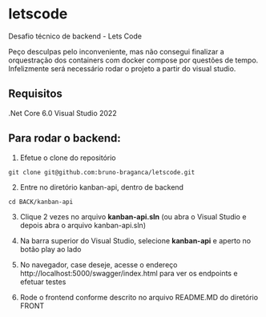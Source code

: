 # letscode
Desafio técnico de backend - Lets Code


Peço desculpas pelo inconveniente, mas não consegui finalizar a orquestração dos containers com docker compose por questões de tempo. Infelizmente será necessário rodar o projeto a partir do visual studio.

## Requisitos
.Net Core 6.0
Visual Studio 2022


## Para rodar o backend:
1. Efetue o clone do repositório
```
git clone git@github.com:bruno-braganca/letscode.git
```

2. Entre no diretório kanban-api, dentro de backend
```
cd BACK/kanban-api
```

3. Clique 2 vezes no arquivo **kanban-api.sln** (ou abra o Visual Studio e depois abra o arquivo kanban-api.sln)

4. Na barra superior do Visual Studio, selecione **kanban-api** e aperto no botão play ao lado

5. No navegador, case deseje, acesse o endereço http://localhost:5000/swagger/index.html para ver os endpoints e efetuar testes

6. Rode o frontend conforme descrito no arquivo README.MD do diretório FRONT
